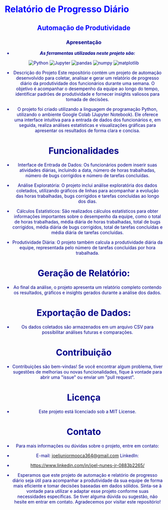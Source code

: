 # <font color = blue align = 'center'> **Relatório de Progresso Diário**
## <font color = blue align = 'center'> **Automação de Produtividade**

### <font color = darkblue > Apresentação

* ***As ferramentas utilizadas neste projeto são:***  

![Python](https://img.shields.io/badge/Python-3776AB?style=for-the-badge&logo=python&logoColor=white) ![Jupyter](https://img.shields.io/badge/Jupyter-F37626?style=for-the-badge&logo=jupyter&logoColor=white) ![pandas](https://img.shields.io/badge/pandas-150458?style=for-the-badge&logo=pandas&logoColor=white) ![numpy](https://img.shields.io/badge/numpy-013243?style=for-the-badge&logo=numpy&logoColor=white) ![matplotlib](https://img.shields.io/badge/matplotlib-3776AB?style=for-the-badge&logo=matplotlib&logoColor=white)


* Descrição do Projeto Este repositório contém um projeto de automação desenvolvido para coletar, analisar e gerar um relatório de progresso diário da produtividade dos funcionários durante uma semana. O objetivo é acompanhar o desempenho da equipe ao longo do tempo, identificar padrões de produtividade e fornecer insights valiosos para tomada de decisões.

* O projeto foi criado utilizando a linguagem de programação Python, utilizando o ambiente Google Colab (Jupyter Notebook). Ele oferece uma interface intuitiva para a entrada de dados dos funcionários e, em seguida, realiza análises estatísticas e visualizações gráficas para apresentar os resultados de forma clara e concisa.


# Funcionalidades

* Interface de Entrada de Dados: Os funcionários podem inserir suas atividades diárias, incluindo a data, número de horas trabalhadas, número de bugs corrigidos e número de tarefas concluídas.

* Análise Exploratória: O projeto inclui análise exploratória dos dados coletados, utilizando gráficos de linhas para acompanhar a evolução das horas trabalhadas, bugs corrigidos e tarefas concluídas ao longo dos dias.

* Cálculos Estatísticos: São realizados cálculos estatísticos para obter informações importantes sobre o desempenho da equipe, como o total de horas trabalhadas, média diária de horas trabalhadas, total de bugs corrigidos, média diária de bugs corrigidos, total de tarefas concluídas e média diária de tarefas concluídas.

* Produtividade Diária: O projeto também calcula a produtividade diária da equipe, representada pelo número de tarefas concluídas por hora trabalhada.

# Geração de Relatório:

* Ao final da análise, o projeto apresenta um relatório completo contendo os resultados, gráficos e insights gerados durante a análise dos dados.

# Exportação de Dados:

* Os dados coletados são armazenados em um arquivo CSV para possibilitar análises futuras e comparações.

# Contribuição
* Contribuições são bem-vindas! Se você encontrar algum problema, tiver sugestões de melhorias ou novas funcionalidades, fique à vontade para abrir uma "issue" ou enviar um "pull request".

# Licença

* Este projeto está licenciado sob a MIT License.

# Contato

* Para mais informações ou dúvidas sobre o projeto, entre em contato:

* E-mail: joeljuniormooca364@gmail.com LinkedIn: 
* https://www.linkedin.com/in/joel-nunes-jr-0883b2265/

* Esperamos que este projeto de automação e relatório de progresso diário seja útil para acompanhar a produtividade da sua equipe de forma mais eficiente e tomar decisões baseadas em dados sólidos. Sinta-se à vontade para utilizar e adaptar esse projeto conforme suas necessidades específicas. Se tiver alguma dúvida ou sugestão, não hesite em entrar em contato. Agradecemos por visitar este repositório!
